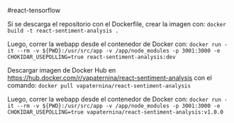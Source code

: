 #react-tensorflow

Si se descarga el repositorio con el Dockerfile, crear la imagen con:
`docker build -t react-sentiment-analysis .`

Luego, correr la webapp desde el contenedor de Docker con:
`docker run -it --rm -v ${PWD}:/usr/src/app -v /app/node_modules -p 3001:3000 -e CHOKIDAR_USEPOLLING=true react-sentiment-analysis:dev`

Descargar imagen de Docker Hub en https://hub.docker.com/r/vapaternina/react-sentiment-analysis con el comando: `docker pull vapaternina/react-sentiment-analysis`

Luego, correr la webapp desde el contenedor de Docker con:
`docker run -it --rm -v ${PWD}:/usr/src/app -v /app/node_modules -p 3001:3000 -e CHOKIDAR_USEPOLLING=true vapaternina/react-sentiment-analysis:v1.0.0`
